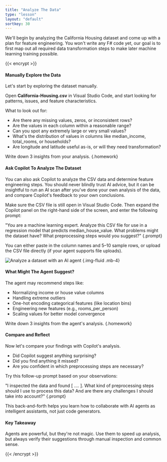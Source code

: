 ```yaml
---
title: "Analyze The Data"
type: "lesson"
layout: "default"
sortkey: 30
---
```


We'll begin by analyzing the California Housing dataset and come up with a plan for feature engineering. You won't write any F# code yet, our goal is to first map out all required data transformation steps to make later machine learning training possible.

{{< encrypt >}}

#### Manually Explore the Data

Let's start by exploring the dataset manually.

Open **California-Housing.csv** in Visual Studio Code, and start looking for patterns, issues, and feature characteristics.

What to look out for:

-    Are there any missing values, zeros, or inconsistent rows?
-    Are the values in each column within a reasonable range?
-    Can you spot any extremely large or very small values?
-    What's the distribution of values in columns like median_income, total_rooms, or households?
-    Are longitude and latitude useful as-is, or will they need transformation?

Write down 3 insights from your analysis.
{.homework}

#### Ask Copilot To Analyze The Dataset

You can also ask Copilot to analyze the CSV data and determine feature engineering steps. You should never blindly trust AI advice, but it can be insightful to run an AI scan after you've done your own analysis of the data, and compare Copilot's feedback to your own conclusions. 

Make sure the CSV file is still open in Visual Studio Code. Then expand the Copilot panel on the right-hand side of the screen, and enter the following prompt:

"You are a machine learning expert. Analyze this CSV file for use in a regression model that predicts median_house_value. What problems might the dataset have? What preprocessing steps would you suggest?"
{.prompt}

You can either paste in the column names and 5–10 sample rows, or upload the CSV file directly (if your agent supports file uploads).

![Analyze a dataset with an AI agent](../img/analyze.jpg)
{.img-fluid .mb-4}

#### What Might The Agent Suggest?

The agent may recommend steps like:

-    Normalizing income or house value columns
-    Handling extreme outliers
-    One-hot encoding categorical features (like location bins)
-    Engineering new features (e.g., rooms_per_person)
-    Scaling values for better model convergence

Write down 3 insights from the agent's analysis.
{.homework}

#### Compare and Reflect

Now let's compare your findings with Copilot's analysis.

-    Did Copilot suggest anything surprising?
-    Did you find anything it missed?
-    Are you confident in which preprocessing steps are necessary?

Try this follow-up prompt based on your observations:

"I inspected the data and found [ .... ]. What kind of preprocessing steps should I use to process this data? And are there any challenges I should take into account?"
{.prompt}

This back-and-forth helps you learn how to collaborate with AI agents as intelligent assistants, not just code generators.

#### Key Takeaway

Agents are powerful, but they're not magic. Use them to speed up analysis, but always verify their suggestions through manual inspection and common sense.

{{< /encrypt >}}